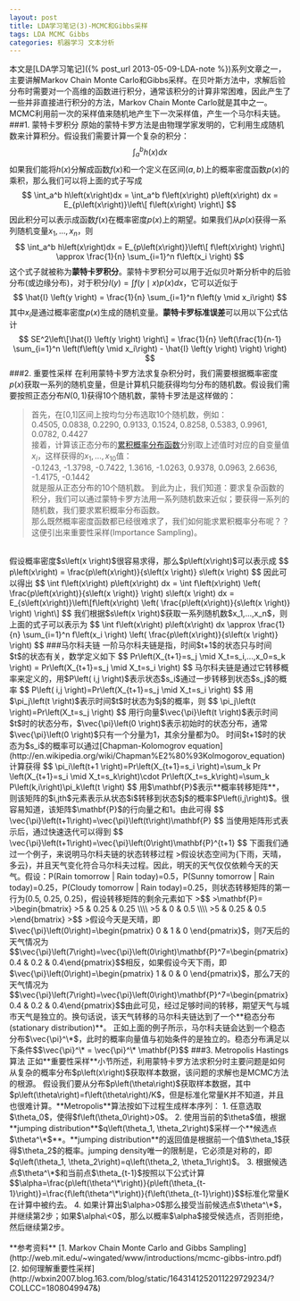 ```yaml
---
layout: post
title: LDA学习笔记(3)-MCMC和Gibbs采样
tags: LDA MCMC Gibbs
categories: 机器学习 文本分析
---
```

本文是[LDA学习笔记]({% post_url 2013-05-09-LDA-note %})系列文章之一，主要讲解Markov Chain Monte Carlo和Gibbs采样。在贝叶斯方法中，求解后验分布时需要对一个高维的函数进行积分，通常该积分的计算非常困难，因此产生了一些并非直接进行积分的方法，Markov Chain Monte Carlo就是其中之一。MCMC利用前一次的采样值来随机地产生下一次采样值，产生一个马尔科夫链。
###1. 蒙特卡罗积分
原始的蒙特卡罗方法是由物理学家发明的，它利用生成随机数来计算积分。假设我们需要计算一个复杂的积分：
$$
\int_a^b h\left(x\right) dx
$$
如果我们能将$h\left(x\right)$分解成函数$f\left(x\right)$和一个定义在区间$\left(a,b\right)$上的概率密度函数$p\left(x\right)$的乘积，那么我们可以将上面的式子写成
$$
\int_a^b h\left(x\right)dx = \int_a^b f\left(x\right) p\left(x\right) dx = E_{p\left(x\right)}\left\[ f\left(x\right) \right\]
$$
因此积分可以表示成函数$f\left(x\right)$在概率密度$p\left(x\right)$上的期望。如果我们从$p\left(x\right)$获得一系列随机变量$x_1,...,x_n$，则
$$
\int_a^b h\left(x\right)dx = E_{p\left(x\right)}\left\[ f\left(x\right) \right\] \approx \frac{1}{n} \sum_{i=1}^n f\left(x_i \right)
$$
这个式子就被称为**蒙特卡罗积分**。蒙特卡罗积分可以用于近似贝叶斯分析中的后验分布(或边缘分布)，对于积分$I\left(y \right) = \int f\left(y \mid x \right) p\left(x\right) dx$，它可以近似于
$$
\hat{I} \left(y \right) = \frac{1}{n} \sum_{i=1}^n f\left(y \mid x_i\right)
$$
其中$x_i$是通过概率密度$p\left(x\right)$生成的随机变量。**蒙特卡罗标准误差**可以用以下公式估计
$$
SE^2\left\[\hat{I} \left(y \right) \right\] = \frac{1}{n} \left(\frac{1}{n-1} \sum_{i=1}^n \left(f\left(y \mid x_i\right) - \hat{I} \left(y \right) \right) \right)
$$
###2. 重要性采样
在利用蒙特卡罗方法求复杂积分时，我们需要根据概率密度$p\left(x\right)$获取一系列的随机变量，但是计算机只能获得均匀分布的随机数。假设我们需要按照正态分布$N\left(0,1\right)$获得10个随机数，蒙特卡罗法是这样做的：  
>首先，在\[0,1\]区间上按均匀分布选取10个随机数，例如：  
>0.4505, 0.0838, 0.2290, 0.9133, 0.1524, 0.8258, 0.5383, 0.9961, 0.0782, 0.4427  
>接着，计算该正态分布的[累积概率分布函数](http://en.wikipedia.org/wiki/Cumulative_distribution_function)分别取上述值时对应的自变量值$x_i$，这样获得的$x_1,...,x_{10}$值：  
>-0.1243, -1.3798, -0.7422, 1.3616, -1.0263, 0.9378, 0.0963, 2.6636, -1.4175, -0.1442  
>就是服从正态分布的10个随机数。
到此为止，我们知道：要求复杂函数的积分，我们可以通过蒙特卡罗方法用一系列随机数来近似；要获得一系列的随机数，我们要求累积概率分布函数。  
那么既然概率密度函数都已经很难求了，我们如何能求累积概率分布呢？？这便引出来重要性采样(Importance Sampling)。  
<br>
假设概率密度$s\left(x \right)$很容易求得，那么$p\left(x\right)$可以表示成
$$
p\left(x\right) = \frac{p\left(x\right)}{s\left(x \right)} s\left(x \right)
$$
因此可以得出
$$
\int f\left(x\right) p\left(x\right) dx = \int f\left(x\right) \left( \frac{p\left(x\right)}{s\left(x \right)} \right) s\left(x \right) dx = E_{s\left(x\right)}\left\[f\left(x\right) \left( \frac{p\left(x\right)}{s\left(x \right)} \right) \right\]
$$
我们根据$s\left(x \right)$获取一系列随机数$x_1,...,x_n$，则上面的式子可以表示为
$$
\int f\left(x\right) p\left(x\right) dx \approx \frac{1}{n} \sum_{i=1}^n f\left(x_i \right) \left( \frac{p\left(x\right)}{s\left(x \right)} \right)
$$
###马尔科夫链
一阶马尔科夫链是指，时间$t+1$的状态只与时间$t$的状态有关，数学定义如下
$$
Pr\left(X_{t+1}=s_j \mid X_t=s_i,...,x_0=s_k \right) = Pr\left(X_{t+1}=s_j \mid X_t=s_i \right)
$$
马尔科夫链是通过它转移概率来定义的，用$P\left( i,j \right)$表示状态$s_i$通过一步转移到状态$s_j$的概率
$$
P\left( i,j \right)=Pr\left(X_{t+1}=s_j \mid X_t=s_i \right)
$$
用$\pi_j\left(t \right)$表示时间$t$时状态为$j$的概率，则
$$
\pi_j\left(t \right)=Pr\left(X_t=s_j \right)
$$
用行向量$\vec{\pi}\left(t \right)$表示时间$t$时的状态分布，$\vec{\pi}\left(0 \right)$表示初始时的状态分布，通常$\vec{\pi}\left(0 \right)$只有一个分量为1，其余分量都为0。
时间$t+1$时的状态为$s_i$的概率可以通过[Chapman-Kolomogrov equation](http://en.wikipedia.org/wiki/Chapman%E2%80%93Kolmogorov_equation)计算获得
$$
\pi_i\left(t+1 \right)=Pr\left(X_{t+1}=s_i \right)=\sum_k Pr \left(X_{t+1}=s_i \mid X_t=s_k\right)\cdot Pr\left(X_t=s_k\right)=\sum_k P\left(k,i\right)\pi_k\left(t \right)
$$
用$\mathbf{P}$表示**概率转移矩阵**，则该矩阵的$i,jth$元素表示从状态$i$转移到状态$j$的概率$P\left(i,j\right)$。很容易知道，该矩阵$\mathbf{P}$的行向量之和1。由此可得
$$
\vec{\pi}\left(t+1\right)=\vec{\pi}\left(t\right)\mathbf{P}
$$
当使用矩阵形式表示后，通过快速迭代可以得到
$$
\vec{\pi}\left(t+1\right)=\vec{\pi}\left(0\right)\mathbf{P}^{t+1}
$$
下面我们通过一个例子，来说明马尔科夫链的状态转移过程  
>假设状态空间为{下雨，天晴，多云}，并且天气变化符合马尔科夫过程。因此，明天的天气仅仅依赖今天的天气。假设：P(Rain tomorrow | Rain today)=0.5，P(Sunny tomorrow | Rain today)=0.25，P(Cloudy tomorrow | Rain today)=0.25，则状态转移矩阵的第一行为(0.5, 0.25, 0.25)，假设转移矩阵的剩余元素如下
>$$
>\mathbf{P}=
>\begin{bmatrix}
>5 & 0.25 & 0.25 \\\\
>5 & 0 & 0.5 \\\\
>5 & 0.25 & 0.5
>\end{bmatrix}
>$$
>假设今天是天晴，即$\vec{\pi}\left(0\right)=\begin{pmatrix} 0 & 1 & 0 \end{pmatrix}$，则7天后的天气情况为$$\vec{\pi}\left(7\right)=\vec{\pi}\left(0\right)\mathbf{P}^7=\begin{pmatrix}0.4 & 0.2 &  0.4\end{pmatrix}$$相反，如果假设今天下雨，即$\vec{\pi}\left(0\right)=\begin{pmatrix} 1 & 0 & 0 \end{pmatrix}$，那么7天的天气情况为$$\vec{\pi}\left(7\right)=\vec{\pi}\left(0\right)\mathbf{P}^7=\begin{pmatrix}0.4 & 0.2 &  0.4\end{pmatrix}$$由此可见，经过足够时间的转移，期望天气与城市天气是独立的。换句话说，该天气转移的马尔科夫链达到了一个**稳态分布(stationary distribution)**。  
正如上面的例子所示，马尔科夫链会达到一个稳态分布$\vec{\pi}^\*$，此时的概率向量值与初始条件的是独立的。稳态分布满足以下条件$$\vec{\pi}^\* = \vec{\pi}^\* \mathbf{P}$$
###3. Metropolis Hastings算法
正如**重要性采样**小节所述，利用蒙特卡罗方法求积分时主要问题是如何从复杂的概率分布$p\left(x\right)$获取样本数据，该问题的求解也是MCMC方法的根源。  
假设我们要从分布$p\left(\theta\right)$获取样本数据，其中$p\left(\theta\right)=f\left(\theta\right)/K$，但是标准化常量K并不知道，并且也很难计算。**Metropolis**算法按如下过程生成样本序列：  
1. 任意选取$\theta_0$，使得$f\left(\theta_0\right)>0$。
2. 使用当前的$\theta$值，根据**jumping distribution**$q\left(\theta_1, \theta_2\right)$采样一个**候选点$\theta^\*$**。**jumping distribution**的返回值是根据前一个值$\theta_1$获得$\theta_2$的概率。jumping density唯一的限制是，它必须是对称的，即$q\left(\theta_1, \theta_2\right)=q\left(\theta_2, \theta_1\right)$。
3. 根据候选点$\theta^\*$和当前点$\theta_{t-1}$按照以下公式计算$$\alpha=\frac{p\left(\theta^\*\right)}{p\left(\theta_{t-1}\right)}=\frac{f\left(\theta^\*\right)}{f\left(\theta_{t-1}\right)}$$标准化常量K在计算中被约去。
4. 如果计算出$\alpha>0$那么接受当前候选点$\theta^\*$，并继续第2步；如果$\alpha\<0$，那么以概率$\alpha$接受候选点，否则拒绝，然后继续第2步。


<br>
<br>
**参考资料**  
[1. Markov Chain Monte Carlo and Gibbs Sampling](http://web.mit.edu/~wingated/www/introductions/mcmc-gibbs-intro.pdf)  
[2. 如何理解重要性采样](http://wbxin2007.blog.163.com/blog/static/1643141252011229729234/?COLLCC=1808049947&)
